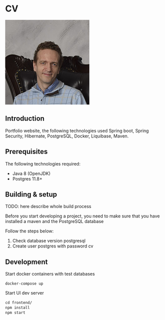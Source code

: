 # **CV**

![logo](frontend/src/assets/img/about.jpg)

## Introduction
Portfolio website, the following technologies used Spring boot, Spring Security, Hibernate, PostgreSQL, Docker, Liquibase, Maven. 

## Prerequisites
The following technologies required:
  * Java 8 (OpenJDK)
  * Postgres 11.8+

## Building & setup

TODO: here describe whole build process

Before you start developing a project, you need to make sure that you have installed a maven and the PostgreSQL database

Follow the steps below:
1. Check database version postgresql
2. Create user postgres with password cv

## Development

Start docker containers with test databases
```
docker-compose up
```

Start UI dev server
```
cd frontend/
npm install
npm start

```



